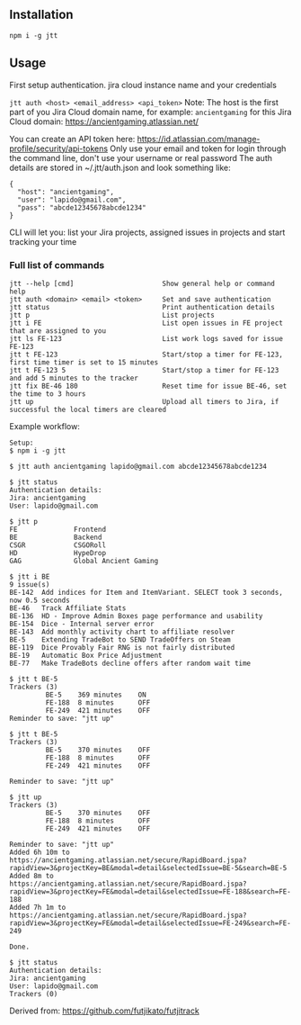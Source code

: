 ## Installation

```
npm i -g jtt
```

## Usage

First setup authentication. jira cloud instance name and your credentials

`jtt auth <host> <email_address> <api_token>`
Note:
The host is the first part of you Jira Cloud domain name, for example: `ancientgaming` for this Jira Cloud domain: https://ancientgaming.atlassian.net/

You can create an API token here: https://id.atlassian.com/manage-profile/security/api-tokens
Only use your email and token for login through the command line, don't use your username or real password
The auth details are stored in ~/.jtt/auth.json and look something like:

```
{
  "host": "ancientgaming",
  "user": "lapido@gmail.com",
  "pass": "abcde12345678abcde1234"
}

```

CLI will let you: list your Jira projects, assigned issues in projects and start tracking your time

### Full list of commands

```
jtt --help [cmd]                      Show general help or command help
jtt auth <domain> <email> <token>     Set and save authentication
jtt status                            Print authentication details
jtt p                                 List projects
jtt i FE                              List open issues in FE project that are assigned to you
jtt ls FE-123                         List work logs saved for issue FE-123
jtt t FE-123                          Start/stop a timer for FE-123, first time timer is set to 15 minutes
jtt t FE-123 5                        Start/stop a timer for FE-123 and add 5 minutes to the tracker
jtt fix BE-46 180                     Reset time for issue BE-46, set the time to 3 hours
jtt up                                Upload all timers to Jira, if successful the local timers are cleared
```

Example workflow:

```
Setup:
$ npm i -g jtt

$ jtt auth ancientgaming lapido@gmail.com abcde12345678abcde1234

$ jtt status
Authentication details:
Jira: ancientgaming
User: lapido@gmail.com

$ jtt p
FE              Frontend
BE              Backend
CSGR            CSGORoll
HD              HypeDrop
GAG             Global Ancient Gaming

$ jtt i BE
9 issue(s)
BE-142  Add indices for Item and ItemVariant. SELECT took 3 seconds, now 0.5 seconds
BE-46   Track Affiliate Stats
BE-136  HD - Improve Admin Boxes page performance and usability
BE-154  Dice - Internal server error
BE-143  Add monthly activity chart to affiliate resolver
BE-5    Extending TradeBot to SEND TradeOffers on Steam
BE-119  Dice Provably Fair RNG is not fairly distributed
BE-19   Automatic Box Price Adjustment
BE-77   Make TradeBots decline offers after random wait time

$ jtt t BE-5
Trackers (3)
         BE-5    369 minutes    ON
         FE-188  8 minutes      OFF
         FE-249  421 minutes    OFF
Reminder to save: "jtt up"

$ jtt t BE-5
Trackers (3)
         BE-5    370 minutes    OFF
         FE-188  8 minutes      OFF
         FE-249  421 minutes    OFF

Reminder to save: "jtt up"

$ jtt up
Trackers (3)
         BE-5    370 minutes    OFF
         FE-188  8 minutes      OFF
         FE-249  421 minutes    OFF

Reminder to save: "jtt up"
Added 6h 10m to https://ancientgaming.atlassian.net/secure/RapidBoard.jspa?rapidView=3&projectKey=BE&modal=detail&selectedIssue=BE-5&search=BE-5
Added 8m to https://ancientgaming.atlassian.net/secure/RapidBoard.jspa?rapidView=3&projectKey=FE&modal=detail&selectedIssue=FE-188&search=FE-188
Added 7h 1m to https://ancientgaming.atlassian.net/secure/RapidBoard.jspa?rapidView=3&projectKey=FE&modal=detail&selectedIssue=FE-249&search=FE-249

Done.

$ jtt status
Authentication details:
Jira: ancientgaming
User: lapido@gmail.com
Trackers (0)

```

Derived from:
https://github.com/futjikato/futjitrack
